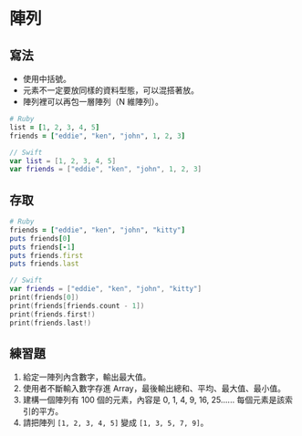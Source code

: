 # 陣列

## 寫法

* 使用中括號。
* 元素不一定要放同樣的資料型態，可以混搭著放。
* 陣列裡可以再包一層陣列（N 維陣列）。

```ruby
# Ruby
list = [1, 2, 3, 4, 5]
friends = ["eddie", "ken", "john", 1, 2, 3]
```

```swift
// Swift
var list = [1, 2, 3, 4, 5]
var friends = ["eddie", "ken", "john", 1, 2, 3]
```

## 存取

```ruby
# Ruby
friends = ["eddie", "ken", "john", "kitty"]
puts friends[0]
puts friends[-1]
puts friends.first
puts friends.last
```

```swift
// Swift
var friends = ["eddie", "ken", "john", "kitty"]
print(friends[0])
print(friends[friends.count - 1])
print(friends.first!)
print(friends.last!)
```

## 練習題

1. 給定一陣列內含數字，輸出最大值。
2. 使用者不斷輸入數字存進 Array，最後輸出總和、平均、最大值、最小值。
4. 建構一個陣列有 100 個的元素，內容是 0, 1, 4, 9, 16, 25...... 每個元素是該索引的平方。
3. 請把陣列 `[1, 2, 3, 4, 5]` 變成 `[1, 3, 5, 7, 9]`。

